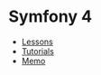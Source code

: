 # Symfony 4

- [Lessons](https://github.com/OSW3-Campus/Symfony4-lessons)
- [Tutorials](https://github.com/OSW3-Campus/Symfony4-tutorials)
- [Memo](https://github.com/OSW3-Campus/Symfony4-memo)
